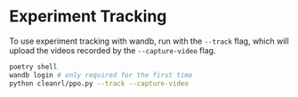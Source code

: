 # Experiment Tracking

To use experiment tracking with wandb, run with the `--track` flag, which will
upload the videos recorded by the `--capture-video` flag.
```bash
poetry shell
wandb login # only required for the first time
python cleanrl/ppo.py --track --capture-video
```


<script id="asciicast-443626" src="https://asciinema.org/a/443626.js" async></script>
